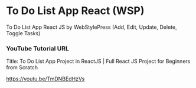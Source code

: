 # To Do List App React (WSP)

To Do List App React JS by WebStylePress (Add, Edit, Update, Delete, Toggle Tasks)

### YouTube Tutorial URL

Title: To Do List App Project in ReactJS | Full React JS Project for Beginners from Scratch

https://youtu.be/TmDNBEdHzVs
